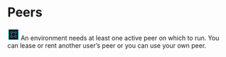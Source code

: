 # Peers 
![Environments icon](https://github.com/MarilizaC/icons/blob/master/Icon-Environments.png)
An environment needs at least one active peer on which to run. You can lease or rent another user’s peer or you can use your own peer.
